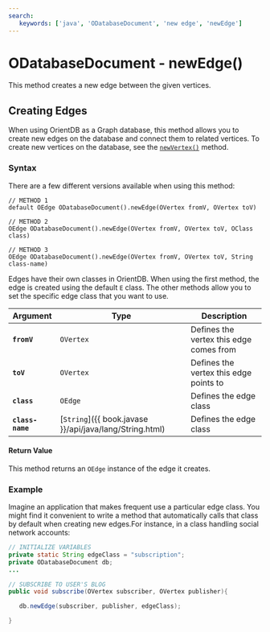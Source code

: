```yaml
---
search:
   keywords: ['java', 'ODatabaseDocument', 'new edge', 'newEdge']
---
```


# ODatabaseDocument - newEdge()

This method creates a new edge between the given vertices.

## Creating Edges

When using OrientDB as a Graph database, this method allows you to create new edges on the database and connect them to related vertices.  To create new vertices on the database, see the [`newVertex()`](Java-Ref-ODatabaseDocument-newVertex.md) method.

### Syntax

There are a few different versions available when using this method:

```
// METHOD 1
default OEdge ODatabaseDocument().newEdge(OVertex fromV, OVertex toV)

// METHOD 2
OEdge ODatabaseDocument().newEdge(OVertex fromV, OVertex toV, OClass class)

// METHOD 3
OEdge ODatabaseDocument().newEdge(OVertex fromV, OVertex toV, String class-name)
```

Edges have their own classes in OrientDB.  When using the first method, the edge is created using the default `E` class.  The other methods allow you to set the specific edge class that you want to use.


| Argument | Type | Description
|---|---|---|
| **`fromV`** | `OVertex` | Defines the vertex this edge comes from |
| **`toV`** | `OVertex` | Defines the vertex this edge points to |
| **`class`** | `OEdge` | Defines the edge class |
| **`class-name`** | [`String`]({{ book.javase }}/api/java/lang/String.html)  | Defines the edge class |


#### Return Value

This method returns an `OEdge` instance of the edge it creates.

### Example

Imagine an application that makes frequent use a particular edge class.  You might find it convenient to write a method that automatically calls that class by default when creating new edges.For instance, in a class handling social network accounts:

```java
// INITIALIZE VARIABLES
private static String edgeClass = "subscription"; 
private ODatabaseDocument db;
...

// SUBSCRIBE TO USER'S BLOG
public void subscribe(OVertex subscriber, OVertex publisher){

   db.newEdge(subscriber, publisher, edgeClass); 

}
```
